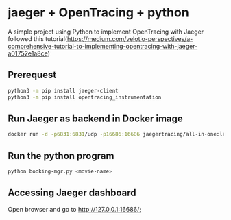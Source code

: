 # jaeger + OpenTracing + python

A simple project using Python to implement OpenTracing with Jaeger followed this tutorial(https://medium.com/velotio-perspectives/a-comprehensive-tutorial-to-implementing-opentracing-with-jaeger-a01752e1a8ce)

## Prerequest
```bash
python3 -m pip install jaeger-client
python3 -m pip install opentracing_instrumentation
```

## Run Jaeger as backend in Docker image
```bash
docker run -d -p6831:6831/udp -p16686:16686 jaegertracing/all-in-one:latest
```

## Run the python program
```bash
python booking-mgr.py <movie-name>
```

## Accessing Jaeger dashboard
Open browser and go to http://127.0.0.1:16686/;